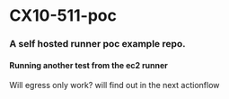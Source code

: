 # CX10-511-poc

### A self hosted runner poc example repo.

#### Running another test from the ec2 runner
Will egress only work? will find out in the next actionflow
